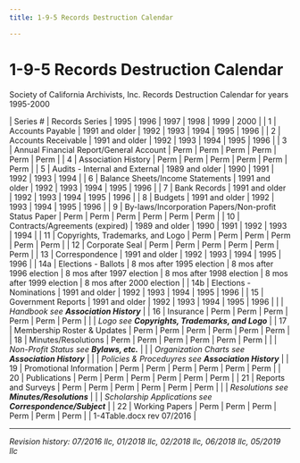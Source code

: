 ```yaml
---
title: 1-9-5 Records Destruction Calendar

---
```


# 1-9-5 Records Destruction Calendar

Society of California Archivists, Inc.
Records Destruction Calendar for years 1995-2000

| Series # | Records Series                                       | 1995           | 1996 | 1997 | 1998 | 1999 | 2000 |
| 1        | Accounts Payable                                     | 1991 and older | 1992 | 1993 | 1994 | 1995 | 1996 |
| 2        | Accounts Receivable                                  | 1991 and older | 1992 | 1993 | 1994 | 1995 | 1996 |
| 3        | Annual Financial Report/General Account              | Perm           | Perm | Perm | Perm | Perm | Perm |
| 4        | Association History                                  | Perm           | Perm | Perm | Perm | Perm | Perm |
| 5        | Audits - Internal and External                       | 1989 and older | 1990 | 1991 | 1992 | 1993 | 1994 |
| 6        | Balance Sheets/Income Statements                     | 1991 and older | 1992 | 1993 | 1994 | 1995 | 1996 |
| 7        | Bank Records                                         | 1991 and older | 1992 | 1993 | 1994 | 1995 | 1996 |
| 8        | Budgets                                              | 1991 and older | 1992 | 1993 | 1994 | 1995 | 1996 |
| 9        | By-laws/Incorporation Papers/Non-profit Status Paper | Perm           | Perm | Perm | Perm | Perm | Perm |
| 10       | Contracts/Agreements (expired)                       | 1989 and older | 1990 | 1991 | 1992 | 1993 | 1994 |
| 11       | Copyrights, Trademarks, and Logo                     | Perm           | Perm | Perm | Perm | Perm | Perm |
| 12       | Corporate Seal                                       | Perm           | Perm | Perm | Perm | Perm | Perm |
| 13       | Correspondence                                       | 1991 and older | 1992 | 1993 | 1994 | 1995 | 1996 |
| 14a      | Elections - Ballots                                  | 8 mos after 1995 election | 8 mos after 1996 election | 8 mos after 1997 election | 8 mos after 1998 election | 8 mos after 1999 election | 8 mos after 2000 election |
| 14b      | Elections - Nominations                              | 1991 and older | 1992 | 1993 | 1994 | 1995 | 1996 |
| 15       | Government Reports                                   | 1991 and older | 1992 | 1993 | 1994 | 1995 | 1996 |
|          | _Handbook see **Association History**_                                                                   |
| 16       | Insurance                                            | Perm           | Perm | Perm | Perm | Perm | Perm |
|          | _Logo see **Copyrights, Trademarks, and Logo**_                                                          |
| 17       | Membership Roster & Updates                          | Perm           | Perm | Perm | Perm | Perm | Perm |
| 18       | Minutes/Resolutions                                  | Perm           | Perm | Perm | Perm | Perm | Perm |
|          | _Non-Profit Status see **Bylaws, etc.**_                                                                 |
|          | _Organization Charts see **Association History**_                                                        |
|          | _Policies & Proceduyres see **Association History**_                                                     |
| 19       | Promotional Information                              | Perm           | Perm | Perm | Perm | Perm | Perm |
| 20       | Publications                                         | Perm           | Perm | Perm | Perm | Perm | Perm |
| 21       | Reports and Surveys                                  | Perm           | Perm | Perm | Perm | Perm | Perm |
|          | _Resolutions see **Minutes/Resolutions**_                                                                |
|          | _Scholarship Applications see **Correspondence/Subject**_                                                |
| 22       | Working Papers                                       | Perm           | Perm | Perm | Perm | Perm | Perm |
| 1-4Table.docx rev 07/2016                                                                                           |

***

_Revision history: 07/2016 llc, 01/2018 llc, 02/2018 llc, 06/2018 llc, 05/2019 llc_
